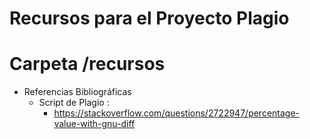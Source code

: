 # Recursos para el Proyecto Plagio
# Carpeta /recursos

- Referencias Bibliográficas
	- Script de Plagio :
		- <https://stackoverflow.com/questions/2722947/percentage-value-with-gnu-diff>
